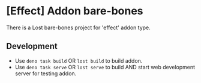 # [Effect] Addon bare-bones

There is a Lost bare-bones project for 'effect' addon type.

<!-- ## Installation
Use `lost create --theme` -->

## Development
- Use `deno task build` OR `lost build` to build addon.
- Use `deno task serve` OR `lost serve` to build AND start web development server for testing addon.
